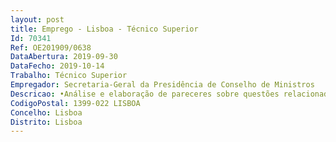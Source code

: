 ```yaml
--- 
layout: post
title: Emprego - Lisboa - Técnico Superior
Id: 70341
Ref: OE201909/0638
DataAbertura: 2019-09-30
DataFecho: 2019-10-14
Trabalho: Técnico Superior
Empregador: Secretaria-Geral da Presidência de Conselho de Ministros
Descricao: •Análise e elaboração de pareceres sobre questões relacionadas com acontratação pública e o regime da realização da despesa •Condução de procedimentos de contratação pública para a SGPCM, gabinetesde membros do Governo e demais entidades a quem a SGPCM presta apoio •Condução de procedimentos centralizados ao abrigo de Acordos Quadro, noâmbito das funções de Unidade Ministerial de Compras, para um universo deentidades da PCM, Cultura, Planeamento e Infraestruturas e Habitação, queinclui a)Coordenação do levantamento de necessidades junto das entidadesadquirentesb)Preparação, elaboração e instrução de pedidos de parecer e autorização asubmeter a diversas entidades no âmbito da contratação de bens e serviços e darealização da despesa c)Elaboração de peças do procedimento, informações e diversas notificações ecomunicações no decorrer dos procedimentos de contratação pública d)Participação em júris de procedimentos de aquisição de bens e serviços 
CodigoPostal: 1399-022 LISBOA
Concelho: Lisboa
Distrito: Lisboa
--- 
```

